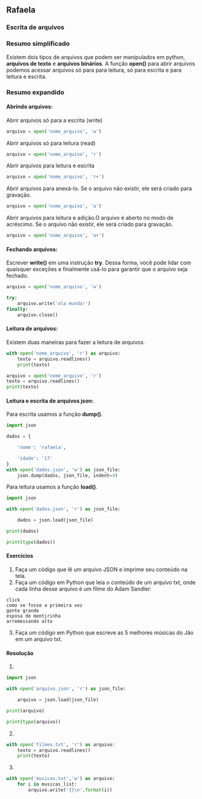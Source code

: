 ## Rafaela
### Escrita de arquivos

### Resumo simplificado 

Existem dois tipos de arquivos que podem ser manipulados em python, **arquivos de texto** e **arquivos binários**. A função **open()** para abrir arquivos podemos acessar arquivos só para para leitura, só para escrita e para leitura e escrita.

### Resumo expandido

#### Abrindo arquivos:

Abrir arquivos só para a escrita (write)

```python
arquivo = open('nome_arquivo', 'w')
```

Abrir arquivos só para leitura (read)

```python
arquivo = open('nome_arquivo', 'r')
```

Abrir arquivos para leitura e escrita 

```python
arquivo = open('nome_arquivo', 'r+')
```

Abrir arquivos para anexá-lo. Se o arquivo não existir, ele será criado para gravação.

```python
arquivo = open('nome_arquivo', 'a')
```

Abrir arquivos para leitura e adição.O arquivo é aberto no modo de acréscimo. Se o arquivo não existir, ele será criado para gravação.

```python
arquivo = open('nome_arquivo', 'a+')
```

#### Fechando arquivos:

Escrever **write()** em uma instrução **try**. Dessa forma, você pode lidar com quaisquer exceções e finalmente usá-lo para garantir que o arquivo seja fechado.

```python
arquivo = open('nome_arquivo', 'w')

try:
    arquivo.write('ola mundo!')
finally:
    arquivo.close()
```
#### Leitura de arquivos:

Existem duas maneiras para fazer a leitura de arquivos.

```python
with open('nome_arquivo', 'r') as arquivo:
	texto = arquivo.readlines()
	print(texto)
```

```python
arquivo = open('nome_arquivo', 'r')
texto = arquivo.readlines()
print(texto)
```

#### Leitura e escrita de arquivos json:

Para escrita usamos a função **dump()**.

```python
import json

dados = {

    'nome': 'rafaela',

    'idade': '17'
}
with open('dados.json', 'w') as json_file:
    json.dump(dados, json_file, indent=4)
```

Para leitura usamos a função **load()**.

```python
import json

with open('dados.json', 'r') as json_file:

    dados = json.load(json_file)

print(dados)

print(type(dados))
```

#### Exercícios

1. Faça um código que lê um arquivo JSON e imprime seu conteúdo na tela.
2. Faça um código em Python que leia o conteúdo de um arquivo txt, onde cada linha desse arquivo é um filme do Adam Sandler:

```
click
como se fosse a primeira vez
gente grande
esposa de mentirinha 
arremessando alto
```

3. Faça um código em Python que escreve as 5 melhores músicas do Jão em um arquivo txt.

#### Resolução 

1.

```python
import json

with open('arquivo.json', 'r') as json_file:

    arquivo = json.load(json_file)

print(arquivo)

print(type(arquivo))
```

2.

```python
with open('filmes.txt', 'r') as arquivo:
	texto = arquivo.readlines()
	print(texto)
```

3.

```python
with open('musicas.txt','w') as arquivo:
    for i in musicas_list:  
        arquivo.write('{}\n'.format(i))
```